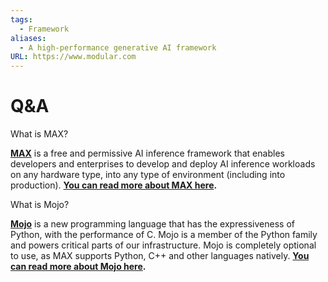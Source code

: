 ```yaml
---
tags:
  - Framework
aliases:
  - A high-performance generative AI framework
URL: https://www.modular.com
---
```

# Q&A

What is MAX?

[**MAX**](https://www.modular.com/max) is a free and permissive AI inference framework that enables developers and enterprises to develop and deploy AI inference workloads on any hardware type, into any type of environment (including into production). [**You can read more about MAX here**](https://docs.modular.com/max/)**.**

What is Mojo?

[**Mojo**](https://www.modular.com/mojo) is a new programming language that has the expressiveness of Python, with the performance of C. Mojo is a member of the Python family and powers critical parts of our infrastructure. Mojo is completely optional to use, as MAX supports Python, C++ and other languages natively. [**You can read more about Mojo here**](https://docs.modular.com/mojo/why-mojo)**.**